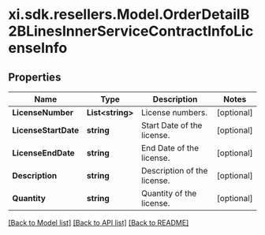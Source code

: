 # xi.sdk.resellers.Model.OrderDetailB2BLinesInnerServiceContractInfoLicenseInfo

## Properties

Name | Type | Description | Notes
------------ | ------------- | ------------- | -------------
**LicenseNumber** | **List&lt;string&gt;** | License numbers. | [optional] 
**LicenseStartDate** | **string** | Start Date of the license. | [optional] 
**LicenseEndDate** | **string** | End Date of the license. | [optional] 
**Description** | **string** | Description of the license. | [optional] 
**Quantity** | **string** | Quantity of the license. | [optional] 

[[Back to Model list]](../README.md#documentation-for-models) [[Back to API list]](../README.md#documentation-for-api-endpoints) [[Back to README]](../README.md)

